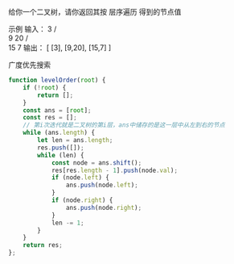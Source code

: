 给你一个二叉树，请你返回其按 层序遍历 得到的节点值

示例
输入：
    3
   / \
  9  20
    /  \
   15   7
输出：
[
  [3],
  [9,20],
  [15,7]
]

广度优先搜索

```js
function levelOrder(root) {
    if (!root) {
        return [];
    }
    const ans = [root];
    const res = [];
    // 第i次迭代就是二叉树的第i层，ans中储存的是这一层中从左到右的节点
    while (ans.length) {
        let len = ans.length;
        res.push([]);
        while (len) {
            const node = ans.shift();
            res[res.length - 1].push(node.val);
            if (node.left) {
                ans.push(node.left);
            }
            if (node.right) {
                ans.push(node.right);
            }
            len -= 1;
        }
    }
    return res;
};
```